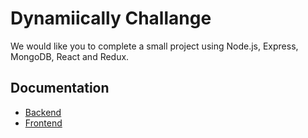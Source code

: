 # Dynamiically Challange
We would like you to complete a small project using Node.js, Express, MongoDB, React and Redux.

## Documentation

- [Backend](backend/README.md)
- [Frontend](frontend/README.md)
